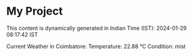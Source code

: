 # My Project

This content is dynamically generated in Indian Time (IST): 2024-01-29 08:17:42 IST


Current Weather in Coimbatore:
Temperature: 22.88 °C
Condition: mist
